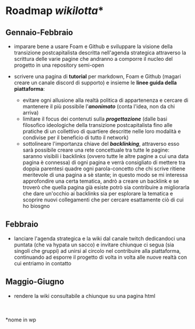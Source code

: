 # Roadmap *wikilotta**

## Gennaio-Febbraio

- imparare bene a usare Foam e Github e sviluppare la visione della transizione postcapitalista descritta nell'agenda strategica attraverso la scrittura delle varie pagine che andranno a comporre il nucleo del progetto in una repository semi-open  
- scrivere una pagina di **tutorial** per markdown, Foam e Github (magari creare un canale discord di supporto) e insieme le **linee guida della piattaforma**:
  
  - evitare ogni allusione alla realtà politica di appartenenza e cercare di mantenere il più possibile l'***anonimato*** (conta l'idea, non da chi arriva)
  - limitare il focus dei contenuti sulla ***progettazione*** (dalle basi filosofico ideologiche della transizione postcapitalista fino alle pratiche di un collettivo di quartiere descritte nelle loro modalità e condivise per il beneficio di tutto il network)
  - sottolineare l'importanza chiave del ***backlinking***, attraverso esso sarà possibile creare una rete concettuale tra tutte le pagine: saranno visibili i backlinks (ovvero tutte le altre pagine a cui una data pagina è connessa) di ogni pagina e verrà consigliato di mettere tra doppia parentesi quadre ogni parola-concetto che chi scrive ritiene meritevole di una pagina a sè stante; in questo modo se mi interessa approfondire una certa tematica, andrò a creare un backlink e se troverò che quella pagina già esiste potrò sia contribuire a migliorarla che dare un'occhio ai backlinks sia per esplorare la tematica e scoprire nuovi collegamenti che per cercare esattamente ciò di cui ho biosgno

## Febbraio

- lanciare l'agenda strategica e la wiki dal canale twitch dedicandoci una puntata (che va hypata un sacco) e invitare chiunque ci segua (sia singoli che gruppi) ad unirsi al circolo nel contribuire alla piattaforma, continuando ad esporre il progetto di volta in volta alle nuove realtà con cui entriamo in contatto

## Maggio-Giugno

- rendere la wiki consultabile a chiunque su una pagina html

\
\
*nome in wp